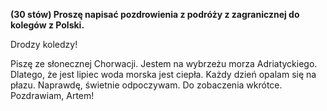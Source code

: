 **(30 stów) Proszę napisać pozdrowienia z podróży z zagranicznej do kolegów z Polski.**

Drodzy koledzy!

Piszę ze słonecznej Chorwacji. Jestem na wybrzeżu morza Adriatyckiego.
Dlatego, że jest lipiec woda morska jest ciepła.
Każdy dzień opalam się na płazu. Naprawdę, świetnie odpoczywam.
Do zobaczenia wkrótce. Pozdrawiam, Artem!
